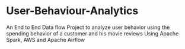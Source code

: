 # User-Behaviour-Analytics
An End to End Data flow Project to analyze user behavior using the spending behavior of a customer and his movie reviews Using Apache Spark, AWS and Apache Airflow
